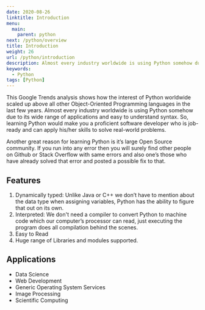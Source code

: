 ```yaml
---
date: 2020-08-26
linktitle: Introduction
menu:
  main:
    parent: python
next: /python/overview
title: Introduction
weight: 26
url: /python/introduction
description: Almost every industry worldwide is using Python somehow due to its wide range of applications and easy to understand syntax.
keywords:
  - Python
tags: [Python]  
---
```

This Google Trends analysis shows how the interest of Python worldwide scaled up above all other Object-Oriented Programming languages in the last few years. Almost every industry worldwide is using Python somehow due to its wide range of applications and easy to understand syntax. So, learning Python would make you a proficient software developer who is job-ready and can apply his/her skills to solve real-world problems.

Another great reason for learning Python is it’s large Open Source community. If you run into any error then you will surely find other people on Github or Stack Overflow with same errors and also one’s those who have already solved that error and posted a possible fix to that.

## Features
1. Dynamically typed: Unlike Java or C++ we don’t have to mention about the data type when assigning variables, Python has the ability to figure that out on its own.
2. Interpreted: We don't need a compiler to convert Python to machine code which our computer’s processor can read, just executing the program does all compilation behind the scenes.
3. Easy to Read
4. Huge range of Libraries and modules supported.

## Applications
- Data Science
- Web Development
- Generic Operating System Services
- Image Processing
- Scientific Computing
